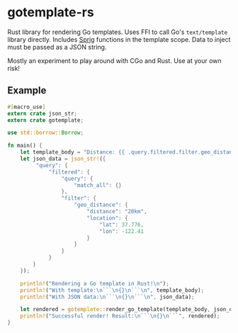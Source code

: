 # gotemplate-rs

Rust library for rendering Go templates. Uses FFI to call Go's `text/template` library directly.
Includes [Sprig][1] functions in the template scope. Data to inject must be passed as a JSON string.

Mostly an experiment to play around with CGo and Rust. Use at your own risk!

## Example

```rust
#[macro_use]
extern crate json_str;
extern crate gotemplate;

use std::borrow::Borrow;

fn main() {
    let template_body = "Distance: {{ .query.filtered.filter.geo_distance.distance }}";
    let json_data = json_str!({
         "query": {
             "filtered": {
                 "query": {
                     "match_all": {}
                 },
                 "filter": {
                     "geo_distance": {
                         "distance": "20km",
                         "location": {
                             "lat": 37.776,
                             "lon": -122.41
                         }
                     }
                 }
             }
        }
    });

    println!("Rendering a Go template in Rust!\n");
    println!("With template:\n```\n{}\n```\n", template_body);
    println!("With JSON data:\n```\n{}\n```\n", json_data);

    let rendered = gotemplate::render_go_template(template_body, json_data.borrow()).unwrap();
    println!("Successful render! Result:\n```\n{}\n```", rendered);
}
```


[1]: https://masterminds.github.io/sprig/
